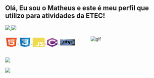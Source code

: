 ## Olá, Eu sou o Matheus e este é meu perfil que utilizo para atividades da ETEC!

<div>
  <a href="https://github.com/rafaballerini">
  <img height="180em" src="https://github-readme-stats.vercel.app/api?username=saintdoka&show_icons=true&theme=bear&include_all_commits=true&count_private=true"/>
  <img height="180em" src="https://github-readme-stats.vercel.app/api/top-langs/?username=saintdoka&layout=compact&langs_count=7&theme=bear"/>
</div>
  
<div style="display: inline_block"><br>
  <img align="center" alt="HTML" height="30" width="40" src="https://raw.githubusercontent.com/devicons/devicon/master/icons/html5/html5-original.svg">
  <img align="center" alt="CSS" height="30" width="40" src="https://raw.githubusercontent.com/devicons/devicon/master/icons/css3/css3-original.svg">
  <img align="center" alt="Js" height="30" width="40" src="https://raw.githubusercontent.com/devicons/devicon/master/icons/javascript/javascript-plain.svg">
  <img align="center" alt="Csharp" height="30" width="40" src="https://raw.githubusercontent.com/devicons/devicon/master/icons/csharp/csharp-original.svg">
  <img align="center" alt="PHP" height="40" width="50" src="https://raw.githubusercontent.com/devicons/devicon/master/icons/php/php-original.svg">
  <img align="right" alt="gif" height="128" width="228" src="https://64.media.tumblr.com/de97444990a0dd60957318c28c78df53/tumblr_mta8adqCSR1rkeknyo1_500.gif">
</div>

##

<div> 
  <a href="https://instagram.com/math_arx" target="_blank"><img src="https://img.shields.io/badge/-Instagram-%23E4405F?style=for-the-badge&logo=instagram&logoColor=white" target="_blank"></a>

  <a href="https://www.linkedin.com/in/matheus-silva-287523213/" target="_blank"><img src="https://img.shields.io/badge/-LinkedIn-%230077B5?style=for-the-badge&logo=linkedin&logoColor=white" target="_blank"></a> 
 
</div>




<!--
**saintdoka/saintdoka** is a ✨ _special_ ✨ repository because its `README.md` (this file) appears on your GitHub profile.

Here are some ideas to get you started:
- 👨‍🎓 Studying: Information Systems at CIn UFPE;
- 🔭 I’m currently working on ...
- 🌱 I’m currently learning ...
- 👯 I’m looking to collaborate on ...
- 🤔 I’m looking for help with ...
- 💬 Ask me about ...
- 📫 How to reach me: ...
- 😄 Pronouns: ...
- ⚡ Fun fact: ...
-->
